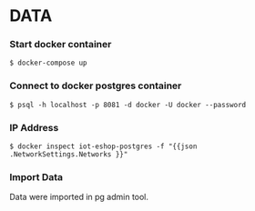 # DATA

### Start docker container

```
$ docker-compose up
```

### Connect to docker postgres container

```
$ psql -h localhost -p 8081 -d docker -U docker --password
```

### IP Address

```
$ docker inspect iot-eshop-postgres -f "{{json .NetworkSettings.Networks }}"
```

### Import Data

Data were imported in pg admin tool.